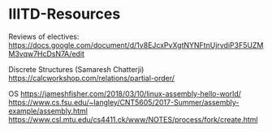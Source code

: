 # IIITD-Resources
Reviews of electives: https://docs.google.com/document/d/1v8EJcxPvXgtNYNFtnUjrvdiP3F5UZMM3vqw7HcDsN7A/edit



Discrete Structures (Samaresh Chatterji)
https://calcworkshop.com/relations/partial-order/



OS
https://jameshfisher.com/2018/03/10/linux-assembly-hello-world/
https://www.cs.fsu.edu/~langley/CNT5605/2017-Summer/assembly-example/assembly.html
https://www.csl.mtu.edu/cs4411.ck/www/NOTES/process/fork/create.html
